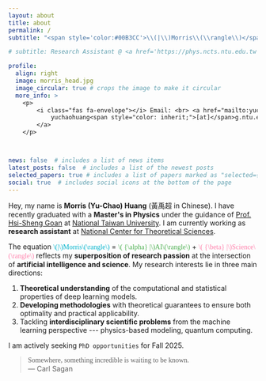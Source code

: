 ```yaml
---
layout: about
title: about
permalink: /
subtitle: "<span style='color:#00B3CC'>\\(|\\)Morris\\(\\rangle\\)</span> = <span style='color:#4CAF50'>\\( {\\alpha} |\\)AI\\(\\rangle\\)</span> + <span style='color:#FF80AB'>\\( {\\beta} |\\)Science\\(\\rangle\\)</span>"

# subtitle: Research Assistant @ <a href='https://phys.ncts.ntu.edu.tw'>National Center for Theoretical Sciences</a>

profile:
  align: right
  image: morris_head.jpg
  image_circular: true # crops the image to make it circular
  more_info: >
    <p>
        <i class="fas fa-envelope"></i> Email: <br> <a href="mailto:yuchaohuang@g.ntu.edu.tw" style="text-decoration: none;">
            yuchaohuang<span style="color: inherit;">[at]</span>g.ntu.edu.tw
        </a>
    </p>



news: false  # includes a list of news items
latest_posts: false  # includes a list of the newest posts
selected_papers: true # includes a list of papers marked as "selected={true}"
social: true  # includes social icons at the bottom of the page
---
```

Hey, my name is **Morris (Yu-Chao) Huang** (黃禹超 in Chinese). I have recently graduated with a **Master's in Physics** under the guidance of <a href='https://www.phys.ntu.edu.tw/enphysics/goan.html'>Prof. Hsi-Sheng Goan</a> at <a href='https://www.ntu.edu.tw/english/'>National Taiwan University</a>. I am currently working as **research assistant** at <a href='https://phys.ncts.ntu.edu.tw'>National Center for Theoretical Sciences</a>. 

The equation <span style="font-family: 'Gloria Hallelujah', cursive; color:#00B3CC">\\(|\\)Morris\\(\\rangle\\)</span> = <span style="font-family: 'Gloria Hallelujah', cursive; color:#4CAF50">\\( {\\alpha} |\\)AI\\(\\rangle\\)</span> + <span style="font-family: 'Gloria Hallelujah', cursive; color:#FF80AB">\\( {\\beta} |\\)Science\\(\\rangle\\)</span> reflects my **superposition of research passion** at the intersection of **artificial intelligence and science**. My research interests lie in three main directions: 
1. **Theoretical understanding** of the computational and statistical properties of deep learning models.
2. **Developing methodologies** with theoretical guarantees to ensure both optimality and practical applicability.
3. Tackling **interdisciplinary scientific problems** from the machine learning perspective --- physics-based modeling, quantum computing.

I am actively seeking `PhD opportunities` for Fall 2025.



> <i class="fas fa-quote-left"></i>
> <span style="font-family: 'Gloria Hallelujah', cursive;">Somewhere, something incredible is waiting to be known.</span>
> <i class="fas fa-quote-right"></i><br />
> —&nbsp;Carl&nbsp;Sagan